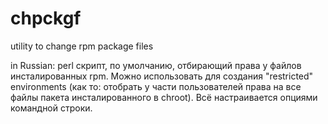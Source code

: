# chpckgf
utility to change rpm package files

in Russian:
perl скрипт, по умолчанию, отбирающий права у файлов инсталированных rpm. 
Можно использовать для создания "restricted" environments (как то: отобрать 
у части пользователей права на все файлы пакета инсталированного в chroot).
Всё настраивается опциями командной строки. 
